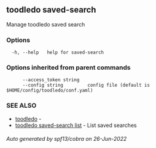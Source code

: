 ## toodledo saved-search

Manage toodledo saved search

### Options

```
  -h, --help   help for saved-search
```

### Options inherited from parent commands

```
      --access_token string   
      --config string         config file (default is $HOME/config/toodledo/conf.yaml)
```

### SEE ALSO

* [toodledo](toodledo.md)	 - 
* [toodledo saved-search list](toodledo_saved-search_list.md)	 - List saved searches

###### Auto generated by spf13/cobra on 26-Jun-2022
